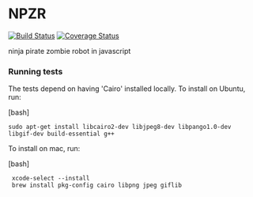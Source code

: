 # NPZR
[![Build Status](https://travis-ci.org/saskcow/NPZR.svg?branch=master)](https://travis-ci.org/saskcow/NPZR)
[![Coverage Status](https://coveralls.io/repos/github/saskcow/NPZR/badge.svg?branch=master)](https://coveralls.io/github/saskcow/NPZR?branch=master)

ninja pirate zombie robot in javascript


### Running tests

The tests depend on having 'Cairo' installed locally. To install on Ubuntu, run:

[bash]
```
sudo apt-get install libcairo2-dev libjpeg8-dev libpango1.0-dev libgif-dev build-essential g++
```

To install on mac, run:

[bash]
```
 xcode-select --install
 brew install pkg-config cairo libpng jpeg giflib
```
